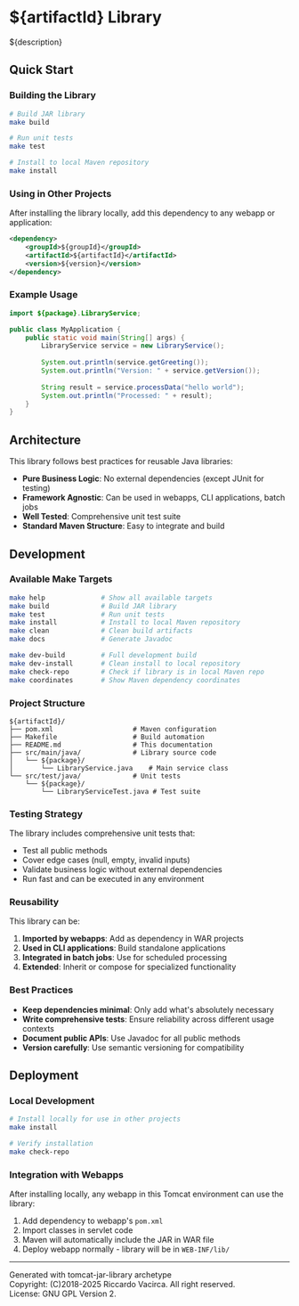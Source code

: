 # ${artifactId} Library

${description}

## Quick Start

### Building the Library

```bash
# Build JAR library
make build

# Run unit tests
make test

# Install to local Maven repository
make install
```

### Using in Other Projects

After installing the library locally, add this dependency to any webapp or application:

```xml
<dependency>
    <groupId>${groupId}</groupId>
    <artifactId>${artifactId}</artifactId>
    <version>${version}</version>
</dependency>
```

### Example Usage

```java
import ${package}.LibraryService;

public class MyApplication {
    public static void main(String[] args) {
        LibraryService service = new LibraryService();
        
        System.out.println(service.getGreeting());
        System.out.println("Version: " + service.getVersion());
        
        String result = service.processData("hello world");
        System.out.println("Processed: " + result);
    }
}
```

## Architecture

This library follows best practices for reusable Java libraries:

- **Pure Business Logic**: No external dependencies (except JUnit for testing)
- **Framework Agnostic**: Can be used in webapps, CLI applications, batch jobs
- **Well Tested**: Comprehensive unit test suite
- **Standard Maven Structure**: Easy to integrate and build

## Development

### Available Make Targets

```bash
make help              # Show all available targets
make build             # Build JAR library
make test              # Run unit tests
make install           # Install to local Maven repository
make clean             # Clean build artifacts
make docs              # Generate Javadoc

make dev-build         # Full development build
make dev-install       # Clean install to local repository
make check-repo        # Check if library is in local Maven repo
make coordinates       # Show Maven dependency coordinates
```

### Project Structure

```
${artifactId}/
├── pom.xml                    # Maven configuration
├── Makefile                   # Build automation
├── README.md                  # This documentation
├── src/main/java/             # Library source code
│   └── ${package}/
│       └── LibraryService.java    # Main service class
└── src/test/java/             # Unit tests
    └── ${package}/
        └── LibraryServiceTest.java # Test suite
```

### Testing Strategy

The library includes comprehensive unit tests that:

- Test all public methods
- Cover edge cases (null, empty, invalid inputs)
- Validate business logic without external dependencies
- Run fast and can be executed in any environment

### Reusability

This library can be:

1. **Imported by webapps**: Add as dependency in WAR projects
2. **Used in CLI applications**: Build standalone applications
3. **Integrated in batch jobs**: Use for scheduled processing
4. **Extended**: Inherit or compose for specialized functionality

### Best Practices

- **Keep dependencies minimal**: Only add what's absolutely necessary
- **Write comprehensive tests**: Ensure reliability across different usage contexts
- **Document public APIs**: Use Javadoc for all public methods
- **Version carefully**: Use semantic versioning for compatibility

## Deployment

### Local Development

```bash
# Install locally for use in other projects
make install

# Verify installation
make check-repo
```

### Integration with Webapps

After installing locally, any webapp in this Tomcat environment can use the library:

1. Add dependency to webapp's `pom.xml`
2. Import classes in servlet code
3. Maven will automatically include the JAR in WAR file
4. Deploy webapp normally - library will be in `WEB-INF/lib/`

---

Generated with tomcat-jar-library archetype  
Copyright: (C)2018-2025 Riccardo Vacirca. All right reserved.  
License: GNU GPL Version 2.
